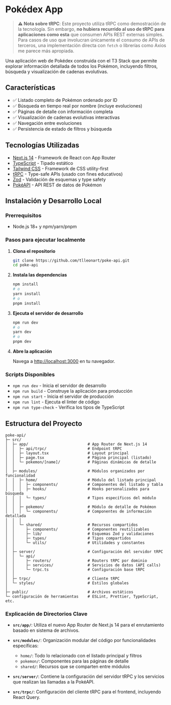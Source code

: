 # Pokédex App

> **⚠️ Nota sobre tRPC**: Este proyecto utiliza tRPC como demostración de la tecnología. Sin embargo, **no hubiera recurrido al uso de tRPC para aplicaciones como esta** que consumen APIs REST externas simples. Para casos de uso que involucran únicamente el consumo de APIs de terceros, una implementación directa con `fetch` o librerías como Axios me parece más apropiada.

Una aplicación web de Pokédex construida con el T3 Stack que permite explorar información detallada de todos los Pokémon, incluyendo filtros, búsqueda y visualización de cadenas evolutivas.

## Características

- ✅ Listado completo de Pokémon ordenado por ID
- ✅ Búsqueda en tiempo real por nombre (incluye evoluciones)
- ✅ Páginas de detalle con información completa
- ✅ Visualización de cadenas evolutivas interactivas
- ✅ Navegación entre evoluciones
- ✅ Persistencia de estado de filtros y búsqueda

## Tecnologías Utilizadas

- [Next.js 14](https://nextjs.org) - Framework de React con App Router
- [TypeScript](https://www.typescriptlang.org/) - Tipado estático
- [Tailwind CSS](https://tailwindcss.com) - Framework de CSS utility-first
- [tRPC](https://trpc.io) - Type-safe APIs (usado con fines educativos)
- [Zod](https://zod.dev) - Validación de esquemas y type safety
- [PokéAPI](https://pokeapi.co) - API REST de datos de Pokémon

## Instalación y Desarrollo Local

### Prerrequisitos

- Node.js 18+ y npm/yarn/pnpm

### Pasos para ejecutar localmente

1. **Clona el repositorio**

   ```bash
   git clone https://github.com/tlleonart/poke-api.git
   cd poke-api
   ```

2. **Instala las dependencias**

   ```bash
   npm install
   # o
   yarn install
   # o
   pnpm install
   ```

3. **Ejecuta el servidor de desarrollo**

   ```bash
   npm run dev
   # o
   yarn dev
   # o
   pnpm dev
   ```

4. **Abre la aplicación**

   Navega a [http://localhost:3000](http://localhost:3000) en tu navegador.

### Scripts Disponibles

- `npm run dev` - Inicia el servidor de desarrollo
- `npm run build` - Construye la aplicación para producción
- `npm run start` - Inicia el servidor de producción
- `npm run lint` - Ejecuta el linter de código
- `npm run type-check` - Verifica los tipos de TypeScript

## Estructura del Proyecto

```
poke-api/
├─ src/
│  ├─ app/                          # App Router de Next.js 14
│  │  ├─ api/trpc/                  # Endpoint tRPC
│  │  ├─ layout.tsx                 # Layout principal
│  │  ├─ page.tsx                   # Página principal (listado)
│  │  └─ pokemon/[name]/            # Páginas dinámicas de detalle
│  │
│  ├─ modules/                      # Módulos organizados por funcionalidad
│  │  ├─ home/                      # Módulo del listado principal
│  │  │  ├─ components/             # Componentes del listado y tabla
│  │  │  ├─ hooks/                  # Hooks personalizados para búsqueda
│  │  │  └─ types/                  # Tipos específicos del módulo
│  │  │
│  │  ├─ pokemon/                   # Módulo de detalle de Pokémon
│  │  │  └─ components/             # Componentes de información detallada
│  │  │
│  │  └─ shared/                    # Recursos compartidos
│  │     ├─ components/             # Componentes reutilizables
│  │     ├─ lib/                    # Esquemas Zod y validaciones
│  │     ├─ types/                  # Tipos compartidos
│  │     └─ utils/                  # Utilidades y constantes
│  │
│  ├─ server/                       # Configuración del servidor tRPC
│  │  └─ api/
│  │     ├─ routers/                # Routers tRPC por dominio
│  │     ├─ services/               # Servicios de datos (API calls)
│  │     └─ trpc.ts                 # Configuración base tRPC
│  │
│  ├─ trpc/                         # Cliente tRPC
│  └─ styles/                       # Estilos globales
│
├─ public/                          # Archivos estáticos
└─ configuración de herramientas    # ESLint, Prettier, TypeScript, etc.
```

### Explicación de Directorios Clave

- **`src/app/`**: Utiliza el nuevo App Router de Next.js 14 para el enrutamiento basado en sistema de archivos.

- **`src/modules/`**: Organización modular del código por funcionalidades específicas:
  - `home/`: Todo lo relacionado con el listado principal y filtros
  - `pokemon/`: Componentes para las páginas de detalle
  - `shared/`: Recursos que se comparten entre módulos

- **`src/server/`**: Contiene la configuración del servidor tRPC y los servicios que realizan las llamadas a la PokéAPI.

- **`src/trpc/`**: Configuración del cliente tRPC para el frontend, incluyendo React Query.
